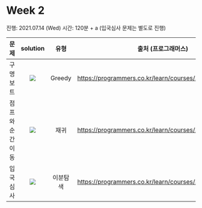 # Week 2

진행: 2021.07.14 (Wed)
시간: 120분 + a (입국심사 문제는 별도로 진행)

| 문제            |                                                           solution                                                            |   유형   | 출처 (프로그래머스)                                      |
| --------------- | :---------------------------------------------------------------------------------------------------------------------------: | :------: | -------------------------------------------------------- |
| 구명보트        |    [![](https://bit.ly/3xG8bpL)](https://github.com/seungsang00/Algorithms/tree/main/SeungYeon/Week2/구명보트/solution.js)    |  Greedy  | https://programmers.co.kr/learn/courses/30/lessons/42885 |
| 점프와 순간이동 | [![](https://bit.ly/3xG8bpL)](https://github.com/seungsang00/Algorithms/tree/main/SeungYeon/Week2/점프와순간이동/solution.js) |   재귀   | https://programmers.co.kr/learn/courses/30/lessons/12980 |
| 입국심사        |    [![](https://bit.ly/3xG8bpL)](https://github.com/seungsang00/Algorithms/tree/main/SeungYeon/Week2/입국심사/solution.js)    | 이분탐색 | https://programmers.co.kr/learn/courses/30/lessons/43238 |
